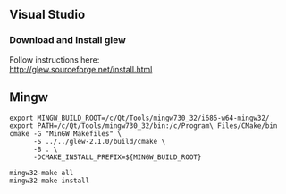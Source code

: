 
## Visual Studio 
### Download and Install glew
Follow instructions here:  
http://glew.sourceforge.net/install.html


## Mingw
```
export MINGW_BUILD_ROOT=/c/Qt/Tools/mingw730_32/i686-w64-mingw32/
export PATH=/c/Qt/Tools/mingw730_32/bin:/c/Program\ Files/CMake/bin
cmake -G "MinGW Makefiles" \
      -S ../../glew-2.1.0/build/cmake \
      -B . \
      -DCMAKE_INSTALL_PREFIX=${MINGW_BUILD_ROOT}

mingw32-make all
mingw32-make install

```